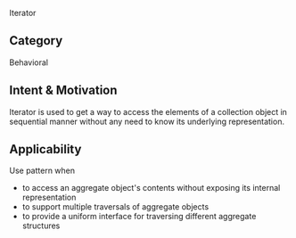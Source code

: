 Iterator

## Category
Behavioral

## Intent & Motivation
Iterator is used to get a way to access the elements of a collection object in sequential manner without any need to 
know its underlying representation.

## Applicability
Use pattern when
- to access an aggregate object's contents without exposing its internal representation
- to support multiple traversals of aggregate objects
- to provide a uniform interface for traversing different aggregate structures
